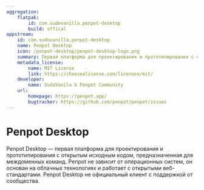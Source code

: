 ```yaml
---
aggregation:
    flatpak:
        id: com.sudovanilla.penpot-desktop
        build: offical
appstream:
    id: com.sudovanilla.penpot-desktop
    name: Penpot Desktop
    icon: /penpot-desktop/penpot-desktop-logo.png
    summary: Первая платформа для проектирования и прототипирования с открытым исходным кодом, предназначенная для междоменных команд.
    metadata_license:
        name: MIT License
        link: https://choosealicense.com/licenses/mit/
    developer:
        name: SudoVanila & Penpot Community
    url:
        homepage: https://penpot.app/
        bugtracker: https://github.com/penpot/penpot/issues
---
```




# Penpot Desktop

Penpot Desktop — первая платформа для проектирования и прототипирования с открытым исходным кодом, предназначенная для междоменных команд. Penpot не зависит от операционных систем, он основан на облачных технологиях и работает с открытыми веб-стандартами. Penpot Desktop не официальный клиент с поддержкой от сообщества.

<!--@include: @apps/_parts/install/content-flatpak.md-->
